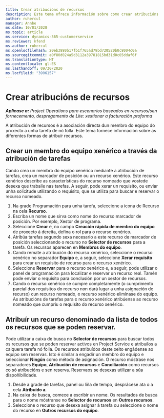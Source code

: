 ```yaml
---
title: Crear atribucións de recursos
description: Este tema ofrece información sobre como crear atribucións de recursos xenéricos e nomeados.
author: ruhercul
manager: Annbe
ms.date: 10/01/2020
ms.topic: article
ms.service: dynamics-365-customerservice
ms.reviewer: kfend
ms.author: ruhercul
ms.openlocfilehash: 20eb3880b17fb1f765ad79bd720520b0c8004c0a
ms.sourcegitcommit: a0f80d024a5d3112a39781815bd31d0c05ddaf6f
ms.translationtype: HT
ms.contentlocale: gl-ES
ms.lasthandoff: 09/30/2020
ms.locfileid: "3906157"
---
```

# <a name="create-resource-assignments"></a>Crear atribucións de recursos

_**Aplícase a:** Project Operations para escenarios baseados en recursos/sen fornecemento, despregamento de Lite: xestionar a facturación proforma_


A atribución de recursos é a asociación directa dun membro do equipo do proxecto a unha tarefa de nó folla. Este tema fornece información sobre as diferentes formas de atribuír recursos.

## <a name="create-a-generic-team-member-through-task-assignment"></a>Crear un membro do equipo xenérico a través da atribución de tarefas


Cando crea un membro do equipo xenérico mediante a atribución de tarefas, crea un marcador de posición ou un recurso xenérico. Este recurso xenérico describe as características do recurso nomeado que vostede desexa que traballe nas tarefas. A seguir, pode xerar un requisito, ou enviar unha solicitude utilizando o requisito, que se utiliza para buscar e reservar o recurso nomeado.

1. Na grade Programación para unha tarefa, seleccione a icona de Recurso na cela **Recurso**.
2. Escriba un nome que sirva como nome do recurso marcador de posición. Por exemplo, Xestor de programa.
3. Seleccione **Crear** e, no campo **Creación rápida de membro do equipo** de proxecto á dereita, defina o rol para o recurso xenérico.
4. Atribúa tarefas segundo sexa necesario a este recurso de marcador de posición seleccionando o recurso no **Selector de recursos** para a tarefa. Os recursos aparecen en **Membros do equipo**.
5. Cando remate a atribución do recurso xenérico, seleccione o recurso xenérico no separador **Equipo** e, a seguir, seleccione **Xerar requisito** para crear un requisito de recurso para o recurso xenérico.
6. Seleccione **Reservar** para o recurso xenérico e, a seguir, pode utilizar o panel de programación para localizar e reservar un recurso real. Tamén pode enviar o requisito para conclusión por un xestor de recursos.
7. Cando o recurso xenérico se cumpre completamente (o cumprimento parcial dos requisitos do recurso non dará lugar a unha asignación de recurso) cun recurso nomeado, o recurso xenérico elimínase do equipo. As atribucións de tarefas para o recurso xenérico atribúense ao recurso nomeado que cumpriu o requisito do recurso xenérico.

## <a name="assign-a-named-resource-from-the-list-of-all-bookable-resources"></a>Atribuír un recurso denominado da lista de todos os recursos que se poden reservar.

Pode utilizar a caixa de busca no **Selector de recursos** para buscar todos os recursos que se poden reservar activos en Project Service e atribuílos a calquera tarefa nó folla. Os recursos atribuídos deste xeito engádense ao equipo sen reservas. Isto é similar a engadir un membro do equipo e seleccionar **Ningún** como método de asignación. O recurso móstrase nos separadores **Equipo**, **Atribución de recursos** e **Conciliación** como recursos co só atribucións e sen reserva. Reservaos se desexas utilizar a súa dispoñibilidade.

1. Desde a grade de tarefas, panel ou liña de tempo, desprácese ata o a cela **Atribuído a**.
2. Na caixa de busca, comece a escribir un nome. Os resultados de busca para o nome móstranse no **Selector de recursos** en **Outros recursos**.
3. Seleccione o recurso que desexa asignar á tarefa ou seleccione o nome do recurso en **Outros recursos do equipo**.
